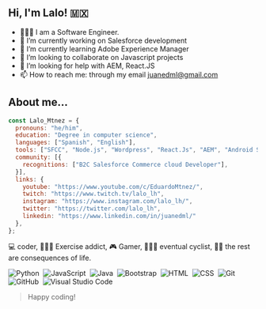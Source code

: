 ## Hi, I'm Lalo! 🇲🇽


- 👨🏻‍💻 I am a Software Engineer.
- 🔭 I’m currently working on Salesforce development
- 🌱 I’m currently learning Adobe Experience Manager
- 👯 I’m looking to collaborate on Javascript projects
- 🤔 I’m looking for help with AEM, React.JS
- 📫 How to reach me: through my email juanedml@gmail.com

## About me...

```js
const Lalo_Mtnez = {
  pronouns: "he/him",
  education: "Degree in computer science",
  languages: ["Spanish", "English"],
  tools: ["SFCC", "Node.js", "Wordpress", "React.Js", "AEM", "Android Studio"],
  community: [{
    recognitions: ["B2C Salesforce Commerce cloud Developer"],
  }],
  links: {
    youtube: "https://www.youtube.com/c/EduardoMtnez/",
    twitch: "https://www.twitch.tv/lalo_lh",
    instagram: "https://www.instagram.com/lalo_lh/",
    twitter: "https://twitter.com/lalo_lh",
    linkedin: "https://www.linkedin.com/in/juanedml/"
  },
};
```

💻 coder, 🏋🏽‍♂️ Exercise addict, 🎮 Gamer, 🚴🏽‍♂️ eventual cyclist, 🧔🏻 the rest are consequences of life.

![Python](https://img.shields.io/badge/-Python-05122A?style=flat&logo=python)&nbsp;
![JavaScript](https://img.shields.io/badge/-JavaScript-05122A?style=flat&logo=javascript)&nbsp;
![Java](https://img.shields.io/badge/-Java-05122A?style=flat&logo=Java&logoColor=FFA518)&nbsp;
![Bootstrap](https://img.shields.io/badge/-Bootstrap-05122A?style=flat&logo=bootstrap&logoColor=563D7C)&nbsp;
![HTML](https://img.shields.io/badge/-HTML-05122A?style=flat&logo=HTML5)&nbsp;
![CSS](https://img.shields.io/badge/-CSS-05122A?style=flat&logo=CSS3&logoColor=1572B6)&nbsp;
![Git](https://img.shields.io/badge/-Git-05122A?style=flat&logo=git)&nbsp;
![GitHub](https://img.shields.io/badge/-GitHub-05122A?style=flat&logo=github)&nbsp;
![Visual Studio Code](https://img.shields.io/badge/-Visual%20Studio%20Code-05122A?style=flat&logo=visual-studio-code&logoColor=007ACC)&nbsp;

> Happy coding!
